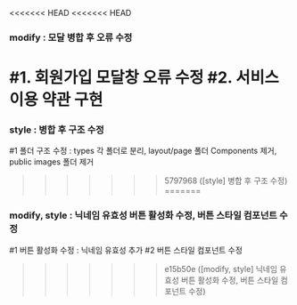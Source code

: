 <<<<<<< HEAD
<<<<<<< HEAD
### modify : 모달 병합 후 오류 수정

#1. 회원가입 모달창 오류 수정
#2. 서비스 이용 약관 구현
=======
### style : 병합 후 구조 수정

#1 폴더 구조 수정 : types 각 폴더로 분리, layout/page 폴더 Components 제거, public images 폴더 제거
>>>>>>> 5797968 ([style] 병합 후 구조 수정)
=======
### modify, style : 닉네임 유효성 버튼 활성화 수정, 버튼 스타일 컴포넌트 수정

#1 버튼 활성화 수정 : 닉네임 유효성 추가
#2 버튼 스타일 컴포넌트 수정
>>>>>>> e15b50e ([modify, style] 닉네임 유효성 버튼 활성화 수정, 버튼 스타일 컴포넌트 수정)
